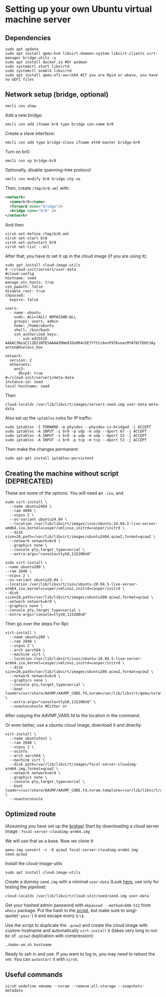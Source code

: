 # Setting up your own Ubuntu virtual machine server
## Dependencies
```
sudo apt update
sudo apt install qemu-kvm libvirt-daemon-system libvirt-clients virt-manager bridge-utils -y
sudo apt install docker.io #Or podman
sudo systemctl start libvirtd
sudo systemctl enable libvirtd
sudo apt install qemu-efi-aarch64 #If you are Rpi4 or above, you have no UEFI files
```
## Network setup (bridge, optional)
```
nmcli con show
```
Add a new bridge:
```
nmcli con add ifname br0 type bridge con-name br0
```
Create a slave interface:
```
nmcli con add type bridge-slave ifname eth0 master bridge-br0
```
Turn on br0:
```
nmcli con up bridge-br0
```
Optionally, disable spanning-tree protocol
```
nmcli con modify br0 bridge.stp no
```

Then, create `/tmp/br0.xml` with:
```xml []
<network>
  <name>br0</name>
  <forward mode="bridge"/>
  <bridge name="br0" />
</network>
```
And then 
```
virsh net-define /tmp/br0.xml
virsh net-start br0
virsh net-autostart br0
virsh net-list --all
```

After that, you have to set it up in the cloud image (if you are using it):
```
sudo apt install cloud-image-utils
# ~/cloud-init/server1/user-data
#cloud-config
hostname: seed
manage_etc_hosts: true
ssh_pwauth: false
disable_root: true
chpasswd:
  expire: false

users:
  - name: ubuntu
    sudo: ALL=(ALL) NOPASSWD:ALL
    groups: users, admin
    home: /home/ubuntu
    shell: /bin/bash
    ssh_authorized_keys:
      - ssh-ed25519 AAAAC3NzaC1lZDI1NTE5AAAAIMmm9JOa9R4n5E7YftCc6evF97KveacMYAT6CFDOt3Ay anton@Useless_box

network:
  version: 2
  ethernets:
    ens3:
      dhcp4: true
#~/cloud-init/server1/meta-data
instance-id: seed
local-hostname: seed
```
Then
```
cloud-localds /var/lib/libvirt/images/server1-seed.img user-data meta-data
```
Also set up the `iptables` rules for IP traffic:
```
sudo iptables -I FORWARD -m physdev --physdev-is-bridged -j ACCEPT
sudo iptables -A INPUT -i br0 -p udp -m udp --dport 67 -j ACCEPT
sudo iptables -A INPUT -i br0 -p udp -m udp --dport 53 -j ACCEPT
sudo iptables -A INPUT -i br0 -p tcp -m tcp --dport 53 -j ACCEPT
```
Then make the changes permanent:
```
sudo apt-get install iptables-persistent
```
## Creating the machine without script (DEPRECATED)
These are some of the options. You will need an `.iso`, and 
```
sudo virt-install \
  --name ubuntu2404 \
  --ram 4096 \
  --vcpus 2 \
  --os-variant ubuntu24.04 \
  --location /var/lib/libvirt/images/isos/ubuntu-24.04.2-live-server-amd64.iso,kernel=casper/vmlinuz,initrd=casper/initrd \
  --disk size=20,path=/var/lib/libvirt/images/ubuntu2404.qcow2,format=qcow2 \
  --network network=br0 \
  --graphics none \
  --console pty,target_type=serial \
  --extra-args="console=ttyS0,115200n8"
  ```
  ```
sudo virt-install \
  --name ubuntu200 \
  --ram 2048 \
  --vcpus 2 \
  --os-variant ubuntu20.04 \
  --location /var/lib/libvirt/isos/ubuntu-20.04.5-live-server-arm64.iso,kernel=casper/vmlinuz,initrd=casper/initrd \
  --disk size=20,path=/var/lib/libvirt/images/ubuntu200.qcow2,format=qcow2 \
  --network network=br0 \
  --graphics none \
  --console pty,target_type=serial \
  --extra-args="console=ttyS0,115200n8"
  ```
  Then go over the steps
For Rpi:
```
virt-install \
  --name ubuntu200 \
  --ram 2048 \
  --vcpus 2 \
  --arch aarch64 \
  --machine virt \
  --location /var/lib/libvirt/isos/ubuntu-20.04.5-live-server-arm64.iso,kernel=casper/vmlinuz,initrd=casper/initrd \
  --disk size=20,path=/var/lib/libvirt/images/ubuntu200.qcow2,format=qcow2 \
  --network network=br0 \
  --graphics none \
  --console pty,target_type=serial \
  --boot loader=/usr/share/AAVMF/AAVMF_CODE.fd,nvram=/var/lib/libvirt/qemu/nvram/ubuntu200_VARS.fd,loader.readonly=yes,loader.type=pflash \
  --extra-args="console=ttyS0,115200n8" \
  --noautoconsole #Either or
  ```

After copying the AAVMF_VARS.fd to the location in the command.

Or even better, use a ubuntu cloud image, download it and directly:
```
virt-install \
  --name ubuntutest \
  --ram 2048 \
  --vcpus 2 \
  --osinfo
  --arch aarch64 \
  --machine virt \
  --disk path=/var/lib/libvirt/images/focal-server-cloudimg-arm64.img,format=qcow2 \
  --network network=br0 \
  --graphics none \
  --console pty,target_type=serial \
  --boot loader=/usr/share/AAVMF/AAVMF_CODE.fd,nvram.template=/var/lib/libvirt/qemu/nvram/ubuntu200.fd,loader.readonly=yes,loader.type=pflash \
  --noautoconsole

```



## Optimized route
(Assuming you have set up the [bridge](./virtual_server.md#network-setup-bridge-optional))
Start by downloading a cloud server image : `focal-server-cloudimg-arm64.img`

<!-- Convert the image to `.qcow2`:
```
qemu-img convert -f raw -O qcow2 ubuntu-20.04-server-cloudimg-arm64.img /var/lib/libvirt/images/ubuntu20.04-base.qcow2
```
Resize (optional):
```
qemu-img resize /var/lib/libvirt/images/ubuntu20.04-base.qcow2 20G
``` -->
We will use that as a base. Now we clone it:
```
qemu-img convert -c -O qcow2 focal-server-cloudimg-arm64.img seed.qcow2
```

Install the cloud-image-utils

```
sudo apt install cloud-image-utils
```

Create a dummy `seed.img` with a minimal `user-data` (Look [here](./seed-user-data), use only for testing the pipeline):

```
cloud-localds /var/lib/libvirt/cloud-init/seed/seed.img user-data
```
Get your hashed admin password with `mkpasswd --method=SHA-512` from `whois` package. Put the hash in the [script](./make-vm.sh), but make sure to singl-quote(`'pass'`) it and escape every `$`:`\$`.

Use the script to duplicate the `.qcow2` and create the cloud image with custom hostname and automatically `virt-install` it (takes very long to run bc of `.qcow2` duplication with compression):
```
./make-vm.sh hostname
```
Ready to ssh in and use. If you want to log in, you may need to reboot the vm. You can `autostart` it with `virsh`. 


## Useful commands

```
virsh undefine vmname --nvram --remove-all-storage --snapshots-metadata
```